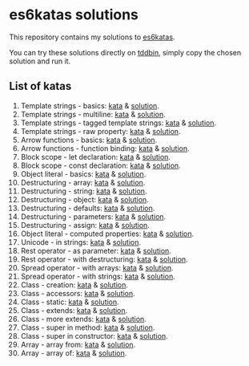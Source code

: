 # es6katas solutions

This repository contains my solutions to [es6katas](http://es6katas.org/).

You can try these solutions directly on [tddbin](http://tddbin.com/), simply copy the chosen solution and run it.

## List of katas

1. Template strings - basics: [kata](src/template-strings/001-basics/kata.js) & [solution](src/template-strings/001-basics/solution.js).
2. Template strings - multiline: [kata](src/template-strings/002-multiline/kata.js) & [solution](src/template-strings/002-multiline/solution.js).
3. Template strings - tagged template strings: [kata](src/template-strings/003-tagged-template-strings/kata.js) & [solution](src/template-strings/003-tagged-template-strings/solution.js).
4. Template strings - raw property: [kata](src/template-strings/004-raw-property/kata.js) & [solution](src/template-strings/004-raw-property/solution.js).
5. Arrow functions - basics: [kata](src/arrow-functions/005-basics/kata.js) & [solution](src/arrow-functions/005-basics/solution.js).
6. Arrow functions - function binding: [kata](src/arrow-functions/006-function-binding/kata.js) & [solution](src/arrow-functions/006-function-binding/solution.js).
7. Block scope - let declaration: [kata](src/block-scope/007-let-declaration/kata.js) & [solution](src/block-scope/007-let-declaration/solution.js).
8. Block scope - const declaration: [kata](src/block-scope/008-const-declaration/kata.js) & [solution](src/block-scope/008-const-declaration/solution.js).
9. Object literal - basics: [kata](src/object-literal/009-basics/kata.js) & [solution](src/object-literal/009-basics/solution.js).
10. Destructuring - array: [kata](src/destructuring/010-array/kata.js) & [solution](src/destructuring/010-array/solution.js).
11. Destructuring - string: [kata](src/destructuring/011-string/kata.js) & [solution](src/destructuring/011-string/solution.js).
12. Destructuring - object: [kata](src/destructuring/012-object/kata.js) & [solution](src/destructuring/012-object/solution.js).
13. Destructuring - defaults: [kata](src/destructuring/013-defaults/kata.js) & [solution](src/destructuring/013-defaults/solution.js).
14. Destructuring - parameters: [kata](src/destructuring/014-parameters/kata.js) & [solution](src/destructuring/014-parameters/solution.js).
15. Destructuring - assign: [kata](src/destructuring/015-assign/kata.js) & [solution](src/destructuring/015-assign/solution.js).
16. Object literal - computed properties: [kata](src/object-literal/016-computed-properties/kata.js) & [solution](src/object-literal/016-computed-properties/solution.js).
17. Unicode - in strings: [kata](src/unicode/017-in-strings/kata.js) & [solution](src/unicode/017-in-strings/solution.js).
18. Rest operator - as parameter: [kata](src/rest-operator/018-as-parameter/kata.js) & [solution](src/rest-operator/018-as-parameter/solution.js).
19. Rest operator - with destructuring: [kata](src/rest-operator/019-with-destructuring/kata.js) & [solution](src/rest-operator/019-with-destructuring/solution.js).
20. Spread operator - with arrays: [kata](src/spread-operator/020-with-arrays/kata.js) & [solution](src/spread-operator/020-with-arrays/solution.js).
21. Spread operator - with strings: [kata](src/spread-operator/021-with-strings/kata.js) & [solution](src/spread-operator/021-with-strings/solution.js).
22. Class - creation: [kata](src/class/022-creation/kata.js) & [solution](src/class/022-creation/solution.js).
23. Class - accessors: [kata](src/class/023-accessors/kata.js) & [solution](src/class/023-accessors/solution.js).
24. Class - static: [kata](src/class/024-static/kata.js) & [solution](src/class/024-static/solution.js).
25. Class - extends: [kata](src/class/025-extends/kata.js) & [solution](src/class/025-extends/solution.js).
26. Class - more extends: [kata](src/class/026-more-extends/kata.js) & [solution](src/class/026-more-extends/solution.js).
27. Class - super in method: [kata](src/class/027-super-in-method/kata.js) & [solution](src/class/027-super-in-method/solution.js).
28. Class - super in constructor: [kata](src/class/028-super-in-constructor/kata.js) & [solution](src/class/028-super-in-constructor/solution.js).
29. Array - array from: [kata](src/array/029-array-from/kata.js) & [solution](src/array/029-array-from/solution.js).
30. Array - array of: [kata](src/array/030-array-of/kata.js) & [solution](src/array/030-array-of/solution.js).
